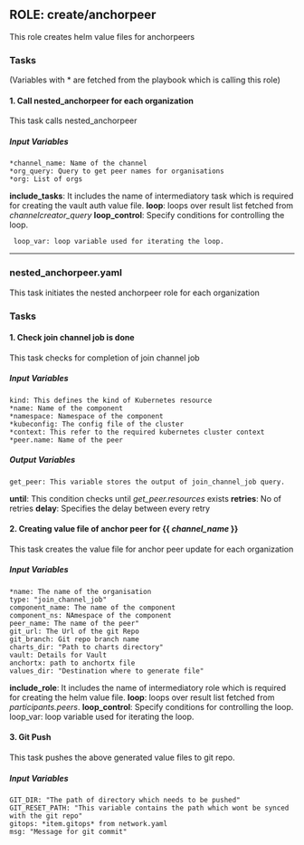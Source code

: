 [//]: # (##############################################################################################)
[//]: # (Copyright Accenture. All Rights Reserved.)
[//]: # (SPDX-License-Identifier: Apache-2.0)
[//]: # (##############################################################################################)

## ROLE: create/anchorpeer
 This role creates helm value files for anchorpeers

### Tasks
(Variables with * are fetched from the playbook which is calling this role)
#### 1. Call nested_anchorpeer for each organization
This task calls nested_anchorpeer
##### Input Variables
    *channel_name: Name of the channel
    *org_query: Query to get peer names for organisations
    *org: List of orgs
**include_tasks**: It includes the name of intermediatory task which is required for creating the vault auth value file.
**loop**: loops over result list fetched from *channelcreator_query*
**loop_control**: Specify conditions for controlling the loop.
    
     loop_var: loop variable used for iterating the loop.

------------
### nested_anchorpeer.yaml
This task initiates the nested anchorpeer role for each organization

### Tasks
#### 1. Check join channel job is done
This task checks for completion of join channel job
##### Input Variables
    kind: This defines the kind of Kubernetes resource
    *name: Name of the component 
    *namespace: Namespace of the component
    *kubeconfig: The config file of the cluster
    *context: This refer to the required kubernetes cluster context
    *peer.name: Name of the peer
##### Output Variables

    get_peer: This variable stores the output of join_channel_job query. 	
	
  **until**: This condition checks until *get_peer.resources* exists
  **retries**: No of retries
  **delay**: Specifies the delay between every retry
  
#### 2. Creating value file of anchor peer for {{ *channel_name* }}
This task creates the value file for anchor peer update for each organization
##### Input Variables
    *name: The name of the organisation
    type: "join_channel_job"
    component_name: The name of the component
    component_ns: NAmespace of the component
    peer_name: The name of the peer"
    git_url: The Url of the git Repo
    git_branch: Git repo branch name
    charts_dir: "Path to charts directory"
    vault: Details for Vault
    anchortx: path to anchortx file
    values_dir: "Destination where to generate file"
**include_role**: It includes the name of intermediatory role which is required for creating the helm value file.
**loop**: loops over result list fetched from *participants.peers*.
**loop_control**: Specify conditions for controlling the loop.
    loop_var: loop variable used for iterating the loop.

#### 3. Git Push
This task pushes the above generated value files to git repo.
##### Input Variables
    GIT_DIR: "The path of directory which needs to be pushed"    
    GIT_RESET_PATH: "This variable contains the path which wont be synced with the git repo"
    gitops: *item.gitops* from network.yaml
    msg: "Message for git commit"
